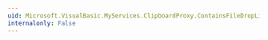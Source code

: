 ```yaml
---
uid: Microsoft.VisualBasic.MyServices.ClipboardProxy.ContainsFileDropList
internalonly: False
---
```

